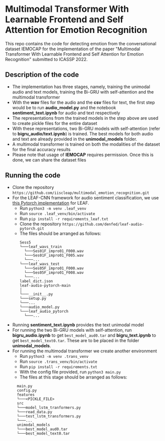 # Multimodal Transformer With Learnable Frontend and Self Attention for Emotion Recognition 

This repo contains the code for detecting emotion from the conversational dataset IEMOCAP for the implementation of the paper "Multimodal Transformer With Learnable Frontend and Self Attention for Emotion Recognition" submitted to ICASSP 2022.

## Description of the code
- The implementation has three stages, namely, training the unimodal audio and text models, training the Bi-GRU with self-attention and the multimodal transformer
- With the **wav** files for the audio and the **csv** files for text, the first step would be to run **audio_model.py** and the notebook **sentiment_text.ipynb** for audio and text respectively
- The representations from the trained models in the step above are used to create pickle files for the entire dataset
- With these representations, two Bi-GRU models with self-attention (refer to **bigru_audio/text.ipynb**) is trained. The best models for both audio and text are already provided in the **unimodal_models** folder. 
- A multimodal transformer is trained on both the modalities of the dataset for the final accuracy results
- Please note that usage of **IEMOCAP** requires permission. Once this is done, we can share the dataset files

## Running the code
- Clone the repository `https://github.com/iiscleap/multimodal_emotion_recognition.git`
- For the LEAF-CNN framework for audio sentiment classification, we use [this Pytorch implementation](https://github.com/denfed/leaf-audio-pytorch) for LEAF.
  - Run ```python3 -m venv .leaf_venv```
  - Run ```source .leaf_venv/bin/activate```
  - Run ```pip install -r requirements_leaf.txt```
  - Clone the repository ```https://github.com/denfed/leaf-audio-pytorch.git``` 
  - The files should be arranged as follows:
      ```
    Sess5
    └───leaf_wavs_train
        └───Ses01F_impro01_F000.wav
        └───Ses01F_impro01_F005.wav
        └───...
    └───leaf_wavs_test
        └───Ses05F_impro01_F000.wav
        └───Ses05F_impro01_F008.wav
        └───...
    label_dict.json
    leaf-audio-pytorch-main
    │
    └───__init__.py
    └───setup.py
    └───...
    └───audio_model.py
    └───leaf_audio_pytorch
        └───...
    ```
- Running **sentiment_text.ipynb** provides the text unimodal model
- For running the two Bi-GRU models with self-attention, run **bigru_audio.ipynb** to get ```best_model_aud0.tar``` and **bigru_text.ipynb** to get ```best_model_text0.tar```. These are to be placed in the folder **unimodal_models**.
- For running the multimodal transformer we create another environment
  - Run ```python3 -m venv .trans_venv```
  - Run ```source .trans_venv/bin/activate```
  - Run ```pip install -r requirements.txt```
  - With the config file provided, run ```python3 main.py```
  - The files at this stage should be arranged as follows:
  ```
    main.py
    config.py
    features
    └───<PICKLE_FILE>
    src
    └───model_lstm_tranformers.py
    └───read_data.py
    └───test_lstm_transformers.py
    └───...
    unimodal_models
    └───best_model_aud0.tar
    └───best_model_text0.tar
    ```




